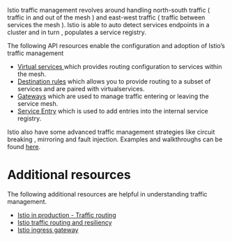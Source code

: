 Istio traffic management revolves around handling north-south traffic ( traffic in and out of the mesh ) and east-west traffic ( traffic between services the mesh ).   Istio is able to auto detect  services endpoints in a cluster and in turn , populates a service registry. 

The following API resources enable the configuration and adoption of Istio’s traffic management

* [Virtual services ](https://istio.io/latest/docs/reference/config/networking/virtual-service/) which provides routing configuration to services within the mesh. 
* [Destination rules](https://istio.io/latest/docs/reference/config/networking/destination-rule/)  which allows you to provide routing to a subset of services and are paired with virtualservices. 
* [Gateways](https://istio.io/latest/docs/reference/config/networking/gateway/) which are used to manage traffic entering or leaving the service mesh.
* [Service Entry](https://istio.io/latest/docs/reference/config/networking/service-entry/) which is used to  add  entries into the internal service registry.

Istio also have some advanced traffic management strategies like circuit breaking , mirroring and fault injection.  Examples and walkthroughs can be found [here](https://istio.io/latest/docs/tasks/traffic-management/).

# Additional resources 

The following  additional resources are helpful in understanding traffic management. 

* [Istio in production - Traffic routing](https://www.youtube.com/watch?v=7cINRP0BFY8)
* [Istio traffic routing and resiliency ](https://www.youtube.com/watch?v=iLslUy2kTlw)
* [Istio ingress gateway](https://www.youtube.com/watch?v=ssqDgcEvdZ0&t=8s)

